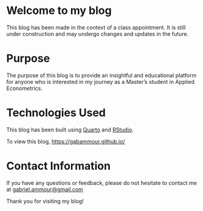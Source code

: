 # Welcome to my blog

This blog has been made in the context of a class appointment. It is still under construction and may undergo changes and updates in the future.
 
# Purpose
The purpose of this blog is to provide an insightful and educational platform for anyone who is interested in my journey as a Master’s student in Applied Econometrics.

# Technologies Used

This blog has been built using [Quarto](https://quarto.org) and [RStudio](https://posit.co/download/rstudio-desktop/).

To view this blog, https://gabammour.github.io/

# Contact Information

If you have any questions or feedback, please do not hesitate to contact me at gabriel.ammour@gmail.com

Thank you for visiting my blog!
